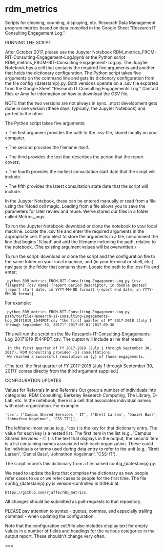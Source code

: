 # rdm_metrics
Scripts for cleaning, counting, displaying, etc. Research Data Management program metrics based on data compiled in the Google Sheet "Research IT Consulting Engagement Log."


RUNNING THE SCRIPT

After October 2017, please use the Jupyter Notebook RDM_metrics_FROM-RIT-Consulting-Engagement-Log.ipynb or the Python script RDM_metrics_FROM-RIT-Consulting-Engagement-Log.py. The Jupyter Notebook has a cell that contains the required five arguments and another that holds the dictionary configuration. The Python script takes five arguments on the command line and gets its dictionary configuration from the file config_{datestamp}.py. Both versions operate on a .csv file exported from the Google Sheet "Research IT Consulting Engagements Log." Contact Rick or Amy for information on how to download the CSV file.

NOTE that the two versions are not always in sync...most development gets done in one version (these days, typically, the Jupyter Notebook) and ported to the other.

The Python script takes five arguments: 

• The first argument provides the path to the .csv file, stored locally on your computer.

• The second provides the filename itself. 

• The third provides the text that describes the period that the report covers.

• The fourth provides the earliest consultation start date that the script will include.

• The fifth provides the latest consultation state date that the script will include.

In the Jupyter Notebook, these can be entered manually or read from a file using the %load cell magic. Loading from a file allows you to save the parameters for later review and reuse. We've stored our files in a folder called Metrics_args.

To run the Jupyter Notebook: download or clone the notebook to your local machine. Locate the .csv file and enter the required arguments in the appropriate cell. If you elect to store the arguments in a file, uncomment the line that begins '%load' and add the filename including the path, relative to the notebook. (The existing argument values will be overwritten.) 

To run the script: download or clone the script and the configuration file to the same folder on your local machine, and (in your terminal or shell, etc.) navigate to the folder that contains them. Locate the path to the .csv file and enter:

     python RDM_metrics_FROM-RIT-Consulting-Engagement-Log.py {csv filepath} {csv name} {report period descriptor, in double quotes} {report start date, in YYYY-MM-DD format} {report end date, in YYYY-MM-DD format}

For example:

     python RDM_metrics_FROM-RIT-Consulting-Engagement-Log.py path/to/file/Research-IT-Consulting-Engagements-Log_20171019_1544PDT.csv "the first quarter of FY 2017-2018 (July 1 through September 30, 2017)" 2017-07-01 2017-09-30
	 
This will run the script on the file Research-IT-Consulting-Engagements-Log_20171019_1544PDT.csv. The ouptut will include a line that reads:

     In the first quarter of FY 2017-2018 (July 1 through September 30, 2017), RDM Consulting provided {x} consultations.
     We reached a successful resolution in {y} of those engagements.

(The text 'the first quarter of FY 2017-2018 (July 1 through September 30, 2017)' comes directly from the third argument supplied.)

CONFIGURATION UPDATES

Values for Referrals In and Referrals Out group a number of individuals into categories: RDM Consulting, Berkeley Research Computing, The Library, D-Lab, etc. In the notebook, there is a cell that associates individual names with each organization. For example:

    'css': ['Campus Shared Services - IT', ['Brett Larsen', 'Daniel Bass', 'Johnathon Kogelman', 'CSS-IT']],

The lefthand-most value (e.g., 'css') is the key for that dictionary entry. The value for each key is a nested list. The first item in the list (e.g., 'Campus Shared Services - IT') is the text that displays in the output; the second item is a list containing names associated with each organization. These could be individuals or terms used during data entry to refer to the unit (e.g., 'Brett Larsen', 'Daniel Bass', 'Johnathon Kogelman', 'CSS-IT').

The script imports this dictionary from a file named config_{datestamp}.py.
 
We need to update the lists that comprise the dictionary as new people refer cases to us or we refer cases to people for the first time. The file config_{datestamp}.py is version-controlled in GitHub at:

    https://github.com/rjaffe/rdm_metrics.

All changes should be submitted as pull-requests to that repository.

PLEASE pay attention to syntax - quotes, commas, and especially trailing commas! - when updating the configuration.

Note that the configuration cell/file also includes display text for empty values in a number of fields and headings for the various categories in the output report. These shouldn't change very often.

===

